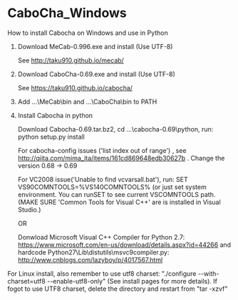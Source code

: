 # CaboCha_Windows
How to install Cabocha on Windows and use in Python


1.  Download MeCab-0.996.exe and install (Use UTF-8) 

    See http://taku910.github.io/mecab/
    
2.  Download CaboCha-0.69.exe and install (Use UTF-8)

    See https://taku910.github.io/cabocha/
    
3.  Add ...\MeCab\bin and ...\CaboCha\bin to PATH
4.  Install Cabocha in python

    Download Cabocha-0.69.tar.bz2, cd ...\cabocha-0.69\python, run: python setup.py install
    
    For cabocha-config issues ('list index out of range') , see http://qiita.com/mima_ita/items/161cd869648edb30627b . Change the version 0.68 -> 0.69
 
    For VC2008 issue('Unable to find vcvarsall.bat'), run: SET VS90COMNTOOLS=%VS140COMNTOOLS% (or just set system environment.  You can runSET to see current VSCOMNTOOLS path. (MAKE SURE 'Common Tools for Visual C++' are is installed in Visual Studio.)
    
    OR
    
    Donwload Microsoft Visual C++ Compiler for Python 2.7: https://www.microsoft.com/en-us/download/details.aspx?id=44266
    and hardcode Python27\Lib\distutils\msvc9compiler.py: http://www.cnblogs.com/lazyboy/p/4017567.html

For Linux install, also remember to use utf8 charset: "./configure --with-charset=utf8 --enable-utf8-only"  (See install pages for more details). If fogot to use UTF8 charset, delete the directory and restart from "tar -xzvf"
